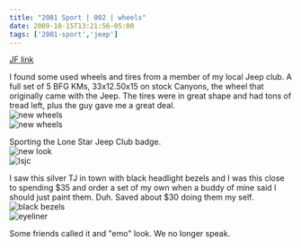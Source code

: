 ```yaml
---
title: "2001 Sport | 002 | wheels"
date: 2009-10-15T13:21:56-05:00
tags: ['2001-sport','jeep']
---
```

[JF link](https://www.jeepforum.com/threads/silver-rubiclone-build.880159/post-8112912)

I found some used wheels and tires from a member of my local Jeep club. A full set of 5 BFG KMs, 33x12.50x15 on stock Canyons, the wheel that originally came with the Jeep. The tires were in great shape and had tons of tread left, plus the guy gave me a great deal.  
![new wheels](../img/002-new-wheels.avif)  
![new wheels](../img/002-new-wheels02.avif)  

Sporting the Lone Star Jeep Club badge.  
![new look](../img/002-newlook.avif)  
![lsjc](../img/002-lsjc-sticker.avif)  

I saw this silver TJ in town with black headlight bezels and I was this close to spending $35 and order a set of my own when a buddy of mine said I should just paint them. Duh. Saved about $30 doing them my self.  
![black bezels](../img/002-headlight-bezels.avif)  
![eyeliner](../img/002-eyeliner.avif)  

Some friends called it and "emo" look. We no longer speak.  